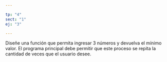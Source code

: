 ```yaml
---

tp: "4"
sect: "1"
ej: "3"

---
```


Diseñe una función que permita ingresar 3 números y devuelva el mínimo valor. El programa principal debe permitir que este proceso se repita la cantidad de veces que el usuario desee.